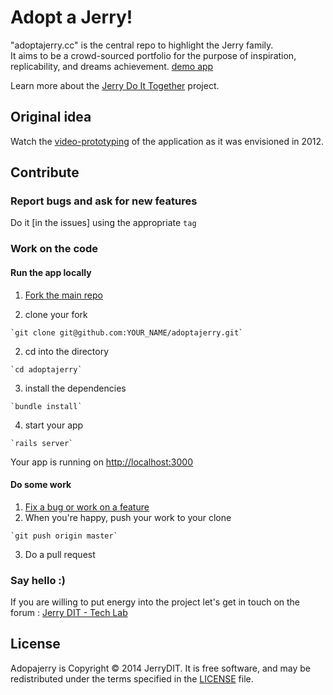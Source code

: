 Adopt a Jerry!
=============

"adoptajerry.cc" is the central repo to highlight the Jerry family.  
It aims to be a crowd-sourced portfolio for the purpose of inspiration,
replicability, and dreams achievement.
[demo app](http://staging-adoptajerry.herokuapp.com/)

Learn more about the [Jerry Do It Together](http://youandjerrycan.org) project.

Original idea
-------------

Watch the [video-prototyping](http://vimeo.com/46923757) of the application as
it was envisioned in 2012.

Contribute
----------
### Report bugs and ask for new features

Do it [in the issues] using the appropriate `tag`

### Work on the code

#### Run the app locally

  1. [Fork the main repo](https://github.com/JerryDIT/adoptajerry/fork)

  2. clone your fork

    `git clone git@github.com:YOUR_NAME/adoptajerry.git`

  2. cd into the directory

    `cd adoptajerry`

  3. install the dependencies

    `bundle install`

  4. start your app

    `rails server`

Your app is running on <http://localhost:3000>

#### Do some work
  
  1. [Fix a bug or work on a feature](https://github.com/JerryDIT/adoptajerry/issues)
  2. When you're happy, push your work to your clone
  
    `git push origin master`  

  3. Do a pull request
  

### Say hello :)

If you are willing to put energy into the project let's get in touch on the forum : [Jerry DIT - Tech Lab](https://groups.google.com/forum/#!forum/techlab-jerrydit)

License
-------

Adopajerry is Copyright © 2014 JerryDIT. It is free software, and may be redistributed under the terms specified in the [LICENSE](https://github.com/JerryDIT/adoptajerry/blob/master/LICENSE) file.
